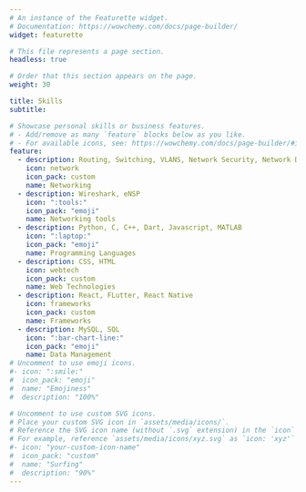 ```yaml
---
# An instance of the Featurette widget.
# Documentation: https://wowchemy.com/docs/page-builder/
widget: featurette

# This file represents a page section.
headless: true

# Order that this section appears on the page.
weight: 30

title: Skills
subtitle:

# Showcase personal skills or business features.
# - Add/remove as many `feature` blocks below as you like.
# - For available icons, see: https://wowchemy.com/docs/page-builder/#icons
feature:
  - description: Routing, Switching, VLANS, Network Security, Network Design, ACL Management, Network Access Control
    icon: network
    icon_pack: custom
    name: Networking
  - description: Wireshark, eNSP
    icon: ":tools:"
    icon_pack: "emoji"
    name: Networking tools
  - description: Python, C, C++, Dart, Javascript, MATLAB
    icon: ":laptop:"
    icon_pack: "emoji"
    name: Programming Languages
  - description: CSS, HTML
    icon: webtech
    icon_pack: custom
    name: Web Technologies
  - description: React, FLutter, React Native
    icon: frameworks
    icon_pack: custom
    name: Frameworks
  - description: MySQL, SQL
    icon: ":bar-chart-line:"
    icon_pack: "emoji"
    name: Data Management
# Uncomment to use emoji icons.
#- icon: ":smile:"
#  icon_pack: "emoji"
#  name: "Emojiness"
#  description: "100%"

# Uncomment to use custom SVG icons.
# Place your custom SVG icon in `assets/media/icons/`.
# Reference the SVG icon name (without `.svg` extension) in the `icon` field.
# For example, reference `assets/media/icons/xyz.svg` as `icon: 'xyz'`
#- icon: "your-custom-icon-name"
#  icon_pack: "custom"
#  name: "Surfing"
#  description: "90%"
---
```

